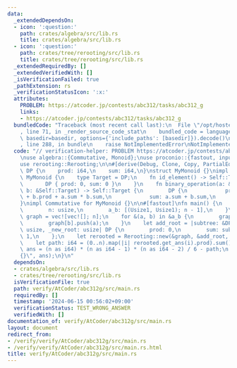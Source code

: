 ```yaml
---
data:
  _extendedDependsOn:
  - icon: ':question:'
    path: crates/algebra/src/lib.rs
    title: crates/algebra/src/lib.rs
  - icon: ':question:'
    path: crates/tree/rerooting/src/lib.rs
    title: crates/tree/rerooting/src/lib.rs
  _extendedRequiredBy: []
  _extendedVerifiedWith: []
  _isVerificationFailed: true
  _pathExtension: rs
  _verificationStatusIcon: ':x:'
  attributes:
    PROBLEM: https://atcoder.jp/contests/abc312/tasks/abc312_g
    links:
    - https://atcoder.jp/contests/abc312/tasks/abc312_g
  bundledCode: "Traceback (most recent call last):\n  File \"/opt/hostedtoolcache/Python/3.10.14/x64/lib/python3.10/site-packages/onlinejudge_verify/documentation/build.py\"\
    , line 71, in _render_source_code_stat\n    bundled_code = language.bundle(stat.path,\
    \ basedir=basedir, options={'include_paths': [basedir]}).decode()\n  File \"/opt/hostedtoolcache/Python/3.10.14/x64/lib/python3.10/site-packages/onlinejudge_verify/languages/rust.py\"\
    , line 288, in bundle\n    raise NotImplementedError\nNotImplementedError\n"
  code: "// verification-helper: PROBLEM https://atcoder.jp/contests/abc312/tasks/abc312_g\n\
    \nuse algebra::{Commutative, Monoid};\nuse proconio::{fastout, input, marker::Usize1};\n\
    use rerooting::Rerooting;\n\n#[derive(Debug, Clone, Copy, PartialEq, Eq)]\nstruct\
    \ DP {\n    prod: i64,\n    sum: i64,\n}\nstruct MyMonoid {}\nimpl Monoid for\
    \ MyMonoid {\n    type Target = DP;\n    fn id_element() -> Self::Target {\n \
    \       DP { prod: 0, sum: 0 }\n    }\n    fn binary_operation(a: &Self::Target,\
    \ b: &Self::Target) -> Self::Target {\n        DP {\n            prod: a.prod\
    \ + b.prod + a.sum * b.sum,\n            sum: a.sum + b.sum,\n        }\n    }\n\
    }\nimpl Commutative for MyMonoid {}\n\n#[fastout]\nfn main() {\n    input! {\n\
    \        n: usize,\n        a_b: [(Usize1, Usize1); n - 1],\n    }\n    let mut\
    \ graph = vec![vec![]; n];\n    for &(a, b) in &a_b {\n        graph[a].push(b);\n\
    \        graph[b].push(a);\n    }\n    let add_root = |subtree: &DP, _subtree_root:\
    \ usize, _new_root: usize| DP {\n        prod: 0,\n        sum: subtree.sum +\
    \ 1,\n    };\n    let rerooted = Rerooting::new(&graph, &add_root, MyMonoid {});\n\
    \    let path: i64 = (0..n).map(|i| rerooted.get_ans(i).prod).sum();\n    let\
    \ ans = (n as i64) * (n as i64 - 1) * (n as i64 - 2) / 6 - path;\n    println!(\"\
    {}\", ans);\n}\n"
  dependsOn:
  - crates/algebra/src/lib.rs
  - crates/tree/rerooting/src/lib.rs
  isVerificationFile: true
  path: verify/AtCoder/abc312g/src/main.rs
  requiredBy: []
  timestamp: '2024-06-15 00:56:02+09:00'
  verificationStatus: TEST_WRONG_ANSWER
  verifiedWith: []
documentation_of: verify/AtCoder/abc312g/src/main.rs
layout: document
redirect_from:
- /verify/verify/AtCoder/abc312g/src/main.rs
- /verify/verify/AtCoder/abc312g/src/main.rs.html
title: verify/AtCoder/abc312g/src/main.rs
---
```

